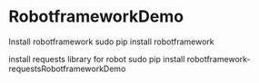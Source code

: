 # RobotframeworkDemo

Install robotframework
sudo pip install robotframework

install requests library for robot
sudo pip install robotframework-requestsRobotframeworkDemo
